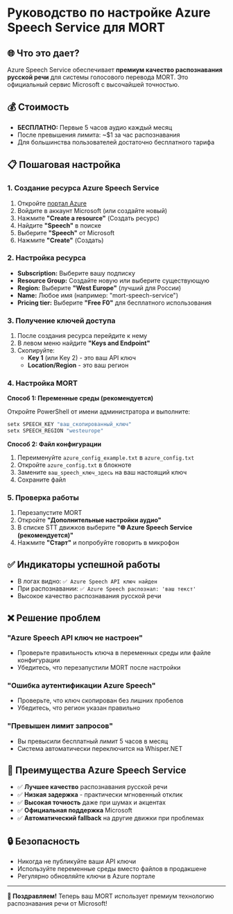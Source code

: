 # Руководство по настройке Azure Speech Service для MORT

## 🌐 Что это дает?

Azure Speech Service обеспечивает **премиум качество распознавания русской речи** для системы голосового перевода MORT. Это официальный сервис Microsoft с высочайшей точностью.

## 💰 Стоимость

- **БЕСПЛАТНО:** Первые 5 часов аудио каждый месяц
- После превышения лимита: ~$1 за час распознавания
- Для большинства пользователей достаточно бесплатного тарифа

## 📋 Пошаговая настройка

### 1. Создание ресурса Azure Speech Service

1. Откройте [портал Azure](https://portal.azure.com)
2. Войдите в аккаунт Microsoft (или создайте новый)
3. Нажмите **"Create a resource"** (Создать ресурс)
4. Найдите **"Speech"** в поиске
5. Выберите **"Speech"** от Microsoft
6. Нажмите **"Create"** (Создать)

### 2. Настройка ресурса

- **Subscription:** Выберите вашу подписку
- **Resource Group:** Создайте новую или выберите существующую
- **Region:** Выберите **"West Europe"** (лучший для России)
- **Name:** Любое имя (например: "mort-speech-service")
- **Pricing tier:** Выберите **"Free F0"** для бесплатного использования

### 3. Получение ключей доступа

1. После создания ресурса перейдите к нему
2. В левом меню найдите **"Keys and Endpoint"**
3. Скопируйте:
   - **Key 1** (или Key 2) - это ваш API ключ
   - **Location/Region** - это ваш регион

### 4. Настройка MORT

**Способ 1: Переменные среды (рекомендуется)**

Откройте PowerShell от имени администратора и выполните:

```powershell
setx SPEECH_KEY "ваш_скопированный_ключ"
setx SPEECH_REGION "westeurope"
```

**Способ 2: Файл конфигурации**

1. Переименуйте `azure_config_example.txt` в `azure_config.txt`
2. Откройте `azure_config.txt` в блокноте
3. Замените `ваш_speech_ключ_здесь` на ваш настоящий ключ
4. Сохраните файл

### 5. Проверка работы

1. Перезапустите MORT
2. Откройте **"Дополнительные настройки аудио"**
3. В списке STT движков выберите **"🌐 Azure Speech Service (рекомендуется)"**
4. Нажмите **"Старт"** и попробуйте говорить в микрофон

## ✅ Индикаторы успешной работы

- В логах видно: `✅ Azure Speech API ключ найден`
- При распознавании: `✅ Azure Speech распознал: 'ваш текст'`
- Высокое качество распознавания русской речи

## ❌ Решение проблем

### "Azure Speech API ключ не настроен"
- Проверьте правильность ключа в переменных среды или файле конфигурации
- Убедитесь, что перезапустили MORT после настройки

### "Ошибка аутентификации Azure Speech"
- Проверьте, что ключ скопирован без лишних пробелов
- Убедитесь, что регион указан правильно

### "Превышен лимит запросов"
- Вы превысили бесплатный лимит 5 часов в месяц
- Система автоматически переключится на Whisper.NET

## 🎯 Преимущества Azure Speech Service

- ✅ **Лучшее качество** распознавания русской речи
- ✅ **Низкая задержка** - практически мгновенный отклик
- ✅ **Высокая точность** даже при шумах и акцентах
- ✅ **Официальная поддержка** Microsoft
- ✅ **Автоматический fallback** на другие движки при проблемах

## 🔒 Безопасность

- Никогда не публикуйте ваши API ключи
- Используйте переменные среды вместо файлов в продакшене
- Регулярно обновляйте ключи в Azure портале

---

**🎉 Поздравляем!** Теперь ваш MORT использует премиум технологию распознавания речи от Microsoft!
